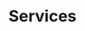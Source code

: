 ---
title: Services
seo:
  page_title:
  meta_description: >-
    Unlock safety excellence with Keynecta's digital solutions. Drive profits, optimize quality and enhance production efficiency. Discover the Keynecta advantage.
  featured_image: /uploads/person-reviewing-machinery-in-manufacturing-plant.jpg
content_blocks:
  - _bookshop_name: hero
    heading: Services
    body: >-
      Unlock safety excellence with Keynecta's digital solutions. Drive profits, optimize quality and enhance production efficiency. Discover the Keynecta advantage.
    button:
      enabled: false
      button_url: 
      button_text: 
      open_in_new_tab: false
    image_1:
      image_url: /uploads/person-reviewing-machinery-in-manufacturing-plant.jpg
      image_alt: Person in hardhat and high visibility vest inspecting machinery in a manufacturing plant
    image_2:
      image_url:
      image_alt:
  - _bookshop_name: intro
    heading: Optimizing Safety for Quality, Production and Profits
    body: >-
      Unlock the full potential of your organization with Keynecta's digital solutions, where safety excellence seamlessly integrates with optimizing quality, production and profits. Use our **complete online system** and **unique scoring tool** to empower your teams, connect employees and guide leaders through a transformative journey that goes beyond safety alone.
  - _bookshop_name: two-columns
    columns: 
      - heading: Complete Online System
        body: Embark on a comprehensive safety and business enhancement journey with our complete online system. Tailored to foster a Safety Culture, this system is designed to help your organization value people and drive profits.
      - heading: Unique Scoring Tool
        body: Elevate your safety initiatives to new heights with our innovative scoring tool. More than a safety metric, this tool is a strategic instrument that aligns with your organizational goals, ensuring safety enhancements translate into improved quality, streamlined production and a better bottom line.
  - _bookshop_name: solutions-full
    preheading: The Keynecta Process
    heading: The Keynecta Process in Action
    body: >-
      Start on the Keynecta journey and witness the transformation as we unfold the key stages of our process.
    solutions: 
      - heading: Train
        body: Equip your team with knowledge and tools to foster a culture of safety. Our online training modules instill a proactive approach that ripples through every aspect of your organization.
        image: /uploads/train.svg
      - heading: Connect
        body: Build a network where every team member is not only heard but actively contributes to the optimization of processes, thereby enhancing quality and production efficiency—key elements in driving profits.
        image: /uploads/connect.svg
      - heading: Involve
        body: Empower individuals to take ownership of safety, understanding its direct impact on quality, production and profits. Make safety a collective effort that resonates across all aspects of your organization.
        image: /uploads/involve.svg
      - heading: Lead
        body: Guide leaders to champion safety initiatives that extend beyond safety alone. Keynecta provides leadership training that ensures supervisors set an example, inspiring a commitment to safety that positively influences quality and production.
        image: /uploads/lead.svg
      - heading: Score
        body: Implement our unique scoring tool for effective data collection and project tracking. Measure safety performance and its impact on quality, production efficiency and overall profitability.
        image: /uploads/score.svg
      - heading: Improve
        body: Embrace a culture of ongoing enhancement where safety is not just a goal but a crucial component of the journey toward success.
        image: /uploads/improve.svg
    button:
      enabled: true
      button_url: /contact/
      button_text: Discover the Keynecta Advantage
      open_in_new_tab: false
  - _bookshop_name: keynecta-difference
    preheading:
    heading: The Keynecta Difference
    body: >-
      From shaping a safety culture that aligns with your goals to integrating online training that empowers your team, we redefine safety as a strategic driver for organizational success.


      * **Safety Training:** Proactively shape a culture of safety that aligns with your goals.
      
      * **Safety Program Software:** Revolutionize safety programs to enhance efficiency, quality and production, driving overall profitability.
      
      * **Safety Culture:** Embed safety as a core value that harmonizes with your organization's commitment to success.
      
      * **Safety Drivers:** Drive profits and value people through a strategic Safety Culture that optimizes organizational processes.
      
      * **Safety Score:** Measure and elevate safety performance, understanding its direct correlation to growth.
      
      * **Safety KPI:** Metrics that matter—key performance indicators that gauge and improve safety initiatives, contributing to overall excellence.
      
      * **Online Safety Training:** Seamlessly integrate online training, empowering your team with knowledge and skills that transcend safety.
      
      * **OSHA Training:** Ensure compliance meets excellence with our OSHA-based training programs, contributing to a safer, more profitable workplace.
      
      * **Supervisor Training:** Elevate supervisors with tailored training that empowers them to lead and instill a safety culture.
    button:
      enabled: true
      button_url: /contact/
      button_text: Discover the Keynecta Advantage
      open_in_new_tab: false
    image:
      image_url: /uploads/two-people-reviewing-clipboard-in-manufacturing-environment.jpg
      image_alt:
    background_color: white
  - _bookshop_name: testimonial
    body: >-
      "Keynecta focuses on your most important asset, the people. By putting employees first, they help you train, involve, lead and improve your safety culture. This ultimately improves operational outcomes."
    name: Paul Sitter
    title: VP of Manufacturing<br>Kirsh Foundry, Beaver Dam
  - _bookshop_name: cta
    heading: Transform Your Organization
    body: >-
      Ready to drive profits and value people through a transformative Safety Culture? Join Keynecta and redefine your organization's safety journey today.
    button:
      enabled: true
      button_url: https://app.smartsheet.com/b/form/dc6ebddd9f9a49b4b7a87e7d705fa150
      button_text: Start Your Safety Culture Self Evaluation
      open_in_new_tab: true
    background_color: gray
---